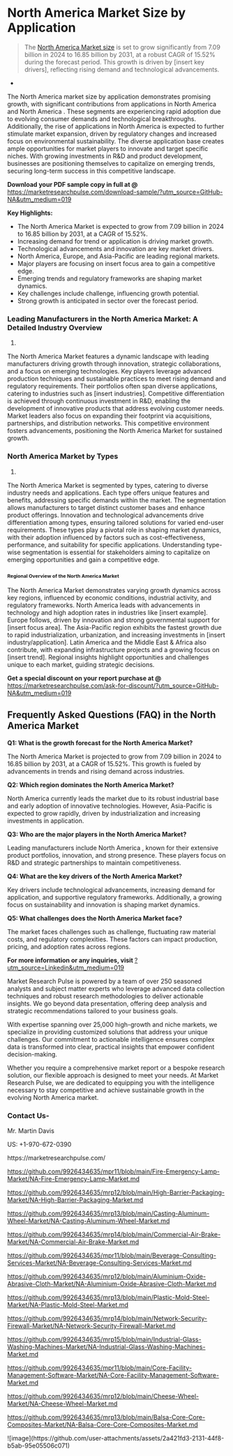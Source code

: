 <h1>North America  Market&nbsp;Size by Application</h1><blockquote><p>The <a href="https://marketresearchpulse.com/download-sample/?utm_source=GitHub-NA&amp;utm_medium=019">North America  Market size</a> is set to grow significantly from 7.09 billion in 2024 to 16.85 billion by 2031, at a robust CAGR of 15.52% during the forecast period. This growth is driven by [insert key drivers], reflecting rising demand and technological advancements.</p></blockquote><ul><li></li></ul><p>The North America  market size by application demonstrates promising growth, with significant contributions from applications in North America  and North America . These segments are experiencing rapid adoption due to evolving consumer demands and technological breakthroughs. Additionally, the rise of applications in North America  is expected to further stimulate market expansion, driven by regulatory changes and increased focus on environmental sustainability. The diverse application base creates ample opportunities for market players to innovate and target specific niches. With growing investments in R&D and product development, businesses are positioning themselves to capitalize on emerging trends, securing long-term success in this competitive landscape.</p><p><strong>Download your PDF sample copy in full at @ </strong><a href="https://marketresearchpulse.com/download-sample/?utm_source=GitHub-NA&amp;utm_medium=019">https://marketresearchpulse.com/download-sample/?utm_source=GitHub-NA&amp;utm_medium=019</a></p><p><strong>Key Highlights: </strong></p><ul><li>The North America  Market is expected to grow from 7.09 billion in 2024 to 16.85 billion by 2031, at a CAGR of 15.52%.</li><li>Increasing demand for trend or application is driving market growth.</li><li>Technological advancements and innovation are key market drivers.</li><li>North America, Europe, and Asia-Pacific are leading regional markets.</li><li>Major players are focusing on insert focus area to gain a competitive edge.</li><li>Emerging trends and regulatory frameworks are shaping market dynamics.</li><li>Key challenges include challenge, influencing growth potential.</li><li>Strong growth is anticipated in sector over the forecast period.</li></ul><h3>Leading Manufacturers in the North America  Market: A Detailed Industry Overview</h3><ol><li></li></ol><div class="flex max-w-full flex-col flex-grow"><div class="min-h-8 text-message flex w-full flex-col items-end gap-2 whitespace-normal break-words [.text-message+&amp;]:mt-5" dir="auto" data-message-author-role="assistant" data-message-id="fd8432e4-4910-450d-b182-61b7bfb0a01f" data-message-model-slug="gpt-4o"><div class="flex w-full flex-col gap-1 empty:hidden first:pt-[3px]"><div class="markdown prose w-full break-words dark:prose-invert light"><p>The North America  Market features a dynamic landscape with leading manufacturers driving growth through innovation, strategic collaborations, and a focus on emerging technologies. Key players leverage advanced production techniques and sustainable practices to meet rising demand and regulatory requirements. Their portfolios often span diverse applications, catering to industries such as [insert industries]. Competitive differentiation is achieved through continuous investment in R&amp;D, enabling the development of innovative products that address evolving customer needs. Market leaders also focus on expanding their footprint via acquisitions, partnerships, and distribution networks. This competitive environment fosters advancements, positioning the North America  Market for sustained growth.</p></div></div></div></div><h3>North America  Market by Types</h3><ol><li></li></ol><div class="flex max-w-full flex-col flex-grow"><div class="min-h-8 text-message flex w-full flex-col items-end gap-2 whitespace-normal break-words [.text-message+&amp;]:mt-5" dir="auto" data-message-author-role="assistant" data-message-id="084470be-0bb7-4664-bddf-5156b4f41249" data-message-model-slug="gpt-4o-mini"><div class="flex w-full flex-col gap-1 empty:hidden first:pt-[3px]"><div class="markdown prose w-full break-words dark:prose-invert light"><p>The North America  Market is segmented by types, catering to diverse industry needs and applications. Each type offers unique features and benefits, addressing specific demands within the market. The segmentation allows manufacturers to target distinct customer bases and enhance product offerings. Innovation and technological advancements drive differentiation among types, ensuring tailored solutions for varied end-user requirements. These types play a pivotal role in shaping market dynamics, with their adoption influenced by factors such as cost-effectiveness, performance, and suitability for specific applications. Understanding type-wise segmentation is essential for stakeholders aiming to capitalize on emerging opportunities and gain a competitive edge.</p></div></div></div></div><h3><span style="font-size: 11px;">Regional Overview of the North America  Market</span></h3><div class="flex max-w-full flex-col flex-grow"><div class="min-h-8 text-message flex w-full flex-col items-end gap-2 whitespace-normal break-words [.text-message+&amp;]:mt-5" dir="auto" data-message-author-role="assistant" data-message-id="e9038762-ce64-4e30-91c9-9bd413514231" data-message-model-slug="gpt-4o-mini"><div class="flex w-full flex-col gap-1 empty:hidden first:pt-[3px]"><div class="markdown prose w-full break-words dark:prose-invert light"><p>The North America  Market demonstrates varying growth dynamics across key regions, influenced by economic conditions, industrial activity, and regulatory frameworks. North America leads with advancements in technology and high adoption rates in industries like [insert example]. Europe follows, driven by innovation and strong governmental support for [insert focus area]. The Asia-Pacific region exhibits the fastest growth due to rapid industrialization, urbanization, and increasing investments in [insert industry/application]. Latin America and the Middle East &amp; Africa also contribute, with expanding infrastructure projects and a growing focus on [insert trend]. Regional insights highlight opportunities and challenges unique to each market, guiding strategic decisions.</p></div></div></div></div><p><strong>Get a special discount on your report purchase at @ </strong><a href="https://marketresearchpulse.com/ask-for-discount/?utm_source=GitHub-NA&amp;utm_medium=019">https://marketresearchpulse.com/ask-for-discount/?utm_source=GitHub-NA&amp;utm_medium=019</a></p><h2>Frequently Asked Questions (FAQ) in the North America  Market</h2><p><strong>Q1: What is the growth forecast for the North America  Market?</strong></p><p>The North America  Market is projected to grow from 7.09 billion in 2024 to 16.85 billion by 2031, at a CAGR of 15.52%. This growth is fueled by advancements in trends and rising demand across industries.</p><p><strong>Q2: Which region dominates the North America  Market?</strong></p><p>North America currently leads the market due to its robust industrial base and early adoption of innovative technologies. However, Asia-Pacific is expected to grow rapidly, driven by industrialization and increasing investments in application.</p><p><strong>Q3: Who are the major players in the North America  Market?</strong></p><p>Leading manufacturers include North America , known for their extensive product portfolios, innovation, and strong presence. These players focus on R&amp;D and strategic partnerships to maintain competitiveness.</p><p><strong>Q4: What are the key drivers of the North America  Market?</strong></p><p>Key drivers include technological advancements, increasing demand for application, and supportive regulatory frameworks. Additionally, a growing focus on sustainability and innovation is shaping market dynamics.</p><p><strong>Q5: What challenges does the North America  Market face?</strong></p><p>The market faces challenges such as challenge, fluctuating raw material costs, and regulatory complexities. These factors can impact production, pricing, and adoption rates across regions.</p><p><strong>For more information or any inquiries, visit&nbsp;</strong><a href="?utm_source=Linkedin&utm_medium=019">?utm_source=Linkedin&utm_medium=019</a></p><p>Market Research Pulse is powered by a team of over 250 seasoned analysts and subject matter experts who leverage advanced data collection techniques and robust research methodologies to deliver actionable insights. We go beyond data presentation, offering deep analysis and strategic recommendations tailored to your business goals.</p><p>With expertise spanning over 25,000 high-growth and niche markets, we specialize in providing customized solutions that address your unique challenges. Our commitment to actionable intelligence ensures complex data is transformed into clear, practical insights that empower confident decision-making.</p><p>Whether you require a comprehensive market report or a bespoke research solution, our flexible approach is designed to meet your needs. At Market Research Pulse, we are dedicated to equipping you with the intelligence necessary to stay competitive and achieve sustainable growth in the evolving North America  market.</p><h3><strong>Contact Us-</strong></h3><p>Mr. Martin Davis</p><p>US: +1-970-672-0390</p><p>https://marketresearchpulse.com/</p><p><a href="https://github.com/9926434635/mpr11/blob/main/Fire-Emergency-Lamp-Market/NA-Fire-Emergency-Lamp-Market.md">https://github.com/9926434635/mpr11/blob/main/Fire-Emergency-Lamp-Market/NA-Fire-Emergency-Lamp-Market.md</a></p><p><a href="https://github.com/9926434635/mrp12/blob/main/High-Barrier-Packaging-Market/NA-High-Barrier-Packaging-Market.md">https://github.com/9926434635/mrp12/blob/main/High-Barrier-Packaging-Market/NA-High-Barrier-Packaging-Market.md</a></p><p><a href="https://github.com/9926434635/mrp13/blob/main/Casting-Aluminum-Wheel-Market/NA-Casting-Aluminum-Wheel-Market.md">https://github.com/9926434635/mrp13/blob/main/Casting-Aluminum-Wheel-Market/NA-Casting-Aluminum-Wheel-Market.md</a></p><p><a href="https://github.com/9926434635/mrp14/blob/main/Commercial-Air-Brake-Market/NA-Commercial-Air-Brake-Market.md">https://github.com/9926434635/mrp14/blob/main/Commercial-Air-Brake-Market/NA-Commercial-Air-Brake-Market.md</a></p><p><a href="https://github.com/9926434635/mpr11/blob/main/Beverage-Consulting-Services-Market/NA-Beverage-Consulting-Services-Market.md">https://github.com/9926434635/mpr11/blob/main/Beverage-Consulting-Services-Market/NA-Beverage-Consulting-Services-Market.md</a></p><p><a href="https://github.com/9926434635/mrp12/blob/main/Aluminium-Oxide-Abrasive-Cloth-Market/NA-Aluminium-Oxide-Abrasive-Cloth-Market.md">https://github.com/9926434635/mrp12/blob/main/Aluminium-Oxide-Abrasive-Cloth-Market/NA-Aluminium-Oxide-Abrasive-Cloth-Market.md</a></p><p><a href="https://github.com/9926434635/mrp13/blob/main/Plastic-Mold-Steel-Market/NA-Plastic-Mold-Steel-Market.md">https://github.com/9926434635/mrp13/blob/main/Plastic-Mold-Steel-Market/NA-Plastic-Mold-Steel-Market.md</a></p><p><a href="https://github.com/9926434635/mrp14/blob/main/Network-Security-Firewall-Market/NA-Network-Security-Firewall-Market.md">https://github.com/9926434635/mrp14/blob/main/Network-Security-Firewall-Market/NA-Network-Security-Firewall-Market.md</a></p><p><a href="https://github.com/9926434635/mrp15/blob/main/Industrial-Glass-Washing-Machines-Market/NA-Industrial-Glass-Washing-Machines-Market.md">https://github.com/9926434635/mrp15/blob/main/Industrial-Glass-Washing-Machines-Market/NA-Industrial-Glass-Washing-Machines-Market.md</a></p><p><a href="https://github.com/9926434635/mpr11/blob/main/Core-Facility-Management-Software-Market/NA-Core-Facility-Management-Software-Market.md">https://github.com/9926434635/mpr11/blob/main/Core-Facility-Management-Software-Market/NA-Core-Facility-Management-Software-Market.md</a></p><p><a href="https://github.com/9926434635/mrp12/blob/main/Cheese-Wheel-Market/NA-Cheese-Wheel-Market.md">https://github.com/9926434635/mrp12/blob/main/Cheese-Wheel-Market/NA-Cheese-Wheel-Market.md</a></p><p><a href="https://github.com/9926434635/mrp13/blob/main/Balsa-Core-Core-Composites-Market/NA-Balsa-Core-Core-Composites-Market.md">https://github.com/9926434635/mrp13/blob/main/Balsa-Core-Core-Composites-Market/NA-Balsa-Core-Core-Composites-Market.md</a></p>
![image](https://github.com/user-attachments/assets/2a421fd3-2131-44f8-b5ab-95e05506c071)
